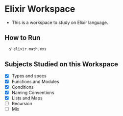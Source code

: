 # Elixir Workspace

- This is a workspace to study on Elixir language.

## How to Run

```bash
  $ elixir math.exs
```

## Subjects Studied on this Workspace

- [x] Types and specs
- [x] Functions and Modules
- [x] Conditions
- [x] Naming Conventions
- [x] Lists and Maps
- [ ] Recursion
- [ ] Mix
